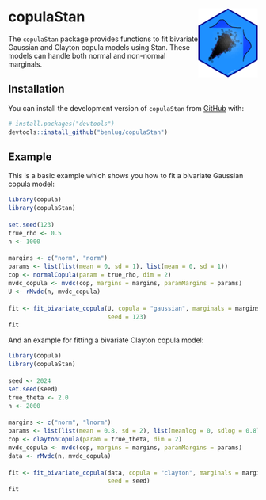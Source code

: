 # copulaStan [<img src="man/figures/copulaStan_hex.png" align="right" height="139" alt="copulaStan Logo"/>]([https://github.com/benlug/copulaStan/blob/main/man/figures/copulaStan_hex.png](https://benlug.github.io/copulaStan/))

The `copulaStan` package provides functions to fit bivariate Gaussian and Clayton copula models using Stan. These models can handle both normal and non-normal marginals. 

## Installation

You can install the development version of `copulaStan` from [GitHub](https://github.com/benlug/copulaStan) with:

```r
# install.packages("devtools")
devtools::install_github("benlug/copulaStan")
```

## Example

This is a basic example which shows you how to fit a bivariate Gaussian copula model:

```r
library(copula)
library(copulaStan)

set.seed(123)
true_rho <- 0.5
n <- 1000

margins <- c("norm", "norm")
params <- list(list(mean = 0, sd = 1), list(mean = 0, sd = 1))
cop <- normalCopula(param = true_rho, dim = 2)
mvdc_copula <- mvdc(cop, margins = margins, paramMargins = params)
U <- rMvdc(n, mvdc_copula)

fit <- fit_bivariate_copula(U, copula = "gaussian", marginals = margins, 
                            seed = 123)
fit
```

And an example for fitting a bivariate Clayton copula model:

```r
library(copula)
library(copulaStan)

seed <- 2024
set.seed(seed)
true_theta <- 2.0
n <- 2000  

margins <- c("norm", "lnorm")
params <- list(list(mean = 0.8, sd = 2), list(meanlog = 0, sdlog = 0.8))
cop <- claytonCopula(param = true_theta, dim = 2)
mvdc_copula <- mvdc(cop, margins = margins, paramMargins = params)
data <- rMvdc(n, mvdc_copula)

fit <- fit_bivariate_copula(data, copula = "clayton", marginals = margins,
                            seed = seed)
fit
```
